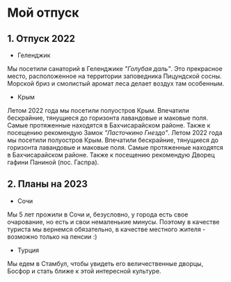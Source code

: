 # Мой отпуск

## 1. Отпуск 2022

* Геленджик

Мы посетили санаторий в Геленджике _*"Голубая даль"*_. Это прекрасное место, расположенное на территории заповедника Пицундской сосны. Морской бриз и смолистый аромат леса делает воздух там особенным.

* Крым

Летом 2022 года мы посетили полуостров Крым. Впечатили бескрайние, тянущиеся до горизонта лавандовые и маковые поля. Самые протяженные находятся в Бахчисарайском районе. Также к посещению рекомендую Замок  *"Ласточкино Гнездо"*. 
Летом 2022 года мы посетили полуостров Крым. Впечатили бескрайние, тянущиеся до горизонта лавандовые и маковые поля. Самые протяженные находятся в Бахчисарайском районе. Также к посещению рекомендую Дворец гафини Паниной (пос. Гаспра). 

## 2.  Планы на 2023

* Сочи

Мы 5 лет прожили в Сочи и, безусловно, у города есть свое очарование, но есть и свои немаленькие минусы. Поэтому в качестве туриста мы вернемся обязательно, в качестве местного жителя - возможно только на пенсии :) 

* Турция

Мы едем в Стамбул, чтобы увидеть его величественные дворцы, Босфор и стать ближе к этой интересной культуре.
